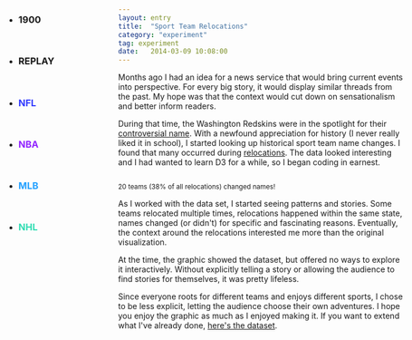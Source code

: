 ```yaml
---
layout: entry
title:  "Sport Team Relocations"
category: "experiment"
tag: experiment
date:   2014-03-09 10:08:00
---
```

<!-- Post specific styles -->
<style>
h1, .date, .info hr {
  display: none;
}

body article .info {
    margin: 0;
}

.site {
  font-size: .75em;
}

#relocations {
  position: relative;
  margin-left: -16em;
}

#relocations svg {
  padding-bottom: 2em;
}

.flexbox {
  margin: 3.5em 0em;
  padding: 1em;
}


#meta {
  position: absolute;
}

.d3-tip {
  line-height: 1;
  font-weight: bold;
  padding: 12px;
  background: rgba(0, 0, 0, 0.8);
  color: #fff;
  border-radius: 2px;
}

.background {
  fill: none;
  pointer-events: all;
}

.state {
  fill: #CCC;
}

.state.locked, .state.locked:hover {
  fill:#AAA;
}

.state:hover {
  fill: #DDD;
}

#state-borders {
  fill: none;
  stroke: #fff;
  stroke-width: 1.5px;
  stroke-linejoin: round;
  stroke-linecap: round;
  pointer-events: none;
}

.space_big {
  margin: 2em 0em;
}

.hide {
  display: none;
}

circle {
  fill: #333;
}

rect {
  stroke:#FFF;
  stroke-width:1;
}

.arrow {
  fill: blue;
}

.link {
  fill: none;
  stroke: red;
  stroke-width: 1.5px;
  -webkit-transition: stroke-width .2s;
  -moz-transition: stroke-width .2s;
  -o-transition: stroke-width .2s;
  transition: stroke-width .2s;
}

.link:hover {
  stroke-width: 3px;
  cursor: none;
}

.link.nfl {
  stroke: #313AFF;
}

.link.nhl {
	stroke:#30DDB3;
}


.link.nfl {
  stroke: #313AFF;
}

.link.nba {
  stroke: #9224FF;
}

.link.mlb {
  stroke: #24A1FF;
}

.arrow.nhl {
	fill: #30DDB3;

}

.arrow.nfl {
  fill: #313AFF;
}

.arrow.nba {
  fill: #9224FF;
}

.arrow.mlb {
  fill: #24A1FF;
}

.block.nfl {
  fill: #313AFF;
}

.block.nba {
  fill: #9224FF;
}

.block.mlb {
  fill: #24A1FF;
}

.block.nhl {
	fill: #30DDB3;
}

.link.inactive {

}

#tooltip {
  position: absolute;
  background-color: #FFF;
  box-shadow: 0px 0px 2px #666;
  padding: 0em 1em;
  font-size: 0.8em;
  top:0;
  left: 0;
  display:none;
}

.label:hover, .state:hover {
  cursor: pointer;
}

.label.nfl {
  color: #313AFF;
}

.label.nba {
  color: #9224FF;
}

.label.mlb {
  color: #24A1FF;
}

.label.nhl {
  color:#30DDB3;
}

.axis {
  opacity: .3;
}

.axis path, .axis line {
    fill: none;
    stroke: #000;
    shape-rendering: crispEdges;
}

.filters {
  position: absolute;
  top: 3em;
  left:2em;
  width: 10em;
  z-index: 100;
}

.filters li {
  padding-bottom: 1em
}

.data {
  position: absolute;
  top: 3em;
  right:2em;
  width: 10em;
}

.data p {
	width: 10em;
	font-size: .875em;
  line-height: 1.714285714em;
}

.plane {
  -webkit-transform: rotate(90deg);
	-moz-transform: rotate(90deg);
	transform: rotate(90deg);
	position: relative;
	height: 2em;
 	top: 4.5em;
	left: 0em;
}

.stateList {
  position: absolute;
  top:0;
}

/* Not a fan of this. */
#Alaska, #Hawaii {
  display: none;
}

.state#DC {
  position: absolute;
  top:40%;
  right:23%;
  color:#CCC;
}

.nameChangeList {
	width: 50%;
  overflow: auto;
  text-align: center;
}
.nameChangeList li { float: left; width: 50%; }
.nameChangeList li:nth-child(odd) { clear: left; }

</style>
<ul class="filters">
  <li class="font-dark sort-opt">
    <h3 id="year" class="font-large">1900</h3>
  </li>
  <li class="sort-opt font-dark">
    <h3 class="label replay">REPLAY</h3>
  </li>
  <li class="sort-opt space-top">
    <h3 id="NFL" class="label nfl font-large" data-sport="nfl">NFL</h3>
  </li>
  <li class="sort-opt">
     <h3 id="NBA" class="label nba font-large" data-sport="nba">NBA</h3>
  </li>
  <li class="sort-opt">
    <h3 id="MLB" class="label mlb font-large" data-sport="mlb">MLB</h3>
  </li>
  <li class="sort-opt">
    <h3 id="NHL" class="label nhl font-large" data-sport="nhl">NHL</h3>
  </li>
</ul>

<ul class="stateList">
</ul>

<ul class="data">

</ul>

<div id="relocations"></div>
<article>
  <div class="space-top entry-content content-spacing">
    <p class="first-paragraph">Months ago I had an idea for a news service that would bring current events into perspective. For every big story, it would display similar threads from the past. My hope was that the context would cut down on sensationalism and better inform readers.</p>
    <p>During that time, the Washington Redskins were in the spotlight for their <a href="https://en.wikipedia.org/wiki/List_of_sports_team_names_and_mascots_derived_from_indigenous_peoples">controversial name</a>. With a newfound appreciation for history (I never really liked it in school), I started looking up historical sport team name changes. I found that many occurred during <a href="https://en.wikipedia.org/wiki/Relocation_of_professional_sports_teams">relocations</a>. The data looked interesting and I had wanted to learn D3 for a while, so I began coding in earnest.</p><p id="nameChanges">
      <ul class="nameChangeList font-small float-right"></ul>
    </p>
    <small class="font-small show-code center cursor-pointer space-bottom">
       20 teams (38% of all relocations) changed names!
    </small><p>As I worked with the data set, I started seeing patterns and stories. Some teams relocated multiple times, relocations happened within the same state, names changed (or didn't) for specific and fascinating reasons. Eventually, the context around the relocations interested me more than the original visualization.</p><p>At the time, the graphic showed the dataset, but offered no ways to explore it interactively. Without explicitly telling a story or allowing the audience to find stories for themselves, it was pretty lifeless.</p><p>Since everyone roots for different teams and enjoys different sports, I chose to be less explicit, letting the audience choose their own adventures. I hope you enjoy the graphic as much as I enjoyed making it. If you want to extend what I've already done, <a href="{{ root_path }}/json/relocations.json">here's the dataset</a>.</p>

<!-- <script src="{{ root_path }}/js/jquery.js"></script> -->
<script src="{{ root_path }}/js/d3.min.js" type="text/javascript"></script>
<script src="{{ root_path }}/js/topojson.v1.min.js" type="text/javascript" ></script>
<script>
var width =  document.body.offsetWidth || 960,
    height = width*.5,
    centered,
    projection = d3.geo.albersUsa()
                   .scale(width*.8)
                   .translate([width / 2, height / 2.25]),
    path = d3.geo
             .path()
             .projection(projection),
    svg = d3.select("#relocations")
            .append("svg")
            .attr("width", width)
            .attr("height", height),
    g = svg.append("g"),
    tooltip = $("#tooltip");

d3.json("/json/us.json", function(error, us) {
  g.append("g")
      .attr("id", "states")
    .selectAll("path")
      .data(topojson.feature(us, us.objects.states).features)
    .enter().append("path")
      .attr("class", "state")
      .attr("id", function(d) { return d.properties.name })
      .attr("d", path);

  $('#relocations').append('<div id="DC" class="lato state">DC</div>')

  g.append("path")
      .datum(topojson.mesh(us, us.objects.states, function(a, b) { return a !== b; }))
      .attr("id", "state-borders")
      .attr("d", path);


  d3.json("/json/relocations.json", function(error, data) {
      var m = data.migrations;

      var x = d3.time.scale()
                     .domain([new Date(1900, 7, 1), new Date(2014, 7, 1)])
                     .rangeRound([0, width*.8]);
      var xAxis = d3.svg.axis()
                    .scale(x)
                    .orient('bottom')
                    .ticks(d3.time.years, 10)
                    .tickFormat(d3.time.format('%Y'))
                    .tickSize(4)
                    .tickPadding(8);

      svg.append('g')
        .attr('class', 'x axis lato')
        .attr('transform', 'translate(' + width/10 + ', ' + height + ')')
        .call(xAxis);

    svg.append("g").attr('id', 'departPoints')
      .selectAll('circle')
       .data(m)
       .enter()
        .append('circle')
        .attr('r', 2)
        .attr("transform", function(d) {return "translate(" + projection([d.left.coords[0],d.left.coords[1]]) + ")";});

    svg.append("g").attr('id', 'arrivePoints')
      .selectAll('circle')
       .data(m)
       .enter()
        .append('circle')
        .attr('r', 2)
        .attr("transform", function(d) {return "translate(" + projection([d.arrived.coords[0],d.arrived.coords[1]]) + ")";});



    var drawArcs = function () {
      $('#moves').remove();

      var groups = svg.append("g")
                      .attr('id', 'moves')
                      .selectAll("path")
                      .data(m)
                      .enter()
                      .append('g');
      var paths = groups.append("path")
                       .attr("d", function(d) {
                          var start = projection(d.left.coords),
                              end = projection(d.arrived.coords);

                          var dx = start[0] - end[0],
                              dy = start[1] - end[1],
                              dr = Math.sqrt(dx * dx + dy * dy);

                          return "M" + start[0] + "," + start[1] + "A" + dr + "," + dr + " 0 0,1 " + end[0] + "," + end[1];
                       })
                       .attr('class', function(d){
                        if( d.sport === 'NBA' ) {
                          return 'link nba move ' + d.left.state + ' ' + d.arrived.state
                        } else if ( d.sport === 'NFL' ) {
                          return 'link nfl move ' + d.left.state + ' ' + d.arrived.state
                        } else if ( d.sport === 'NHL' ) {
                          return 'link nhl move ' + d.left.state + ' ' + d.arrived.state
                        } else {
                          return 'link mlb move ' + d.left.state + ' ' + d.arrived.state
                        }
                       })
                       .on("mouseover", function(d){
                            $(this).parent().children().each(function(){
                              var classNames = this.getAttribute('class') + ' active';
                              this.setAttribute('class', classNames)
                            });

                            var tooltipInfo = '<li class="reloc-data">' +
                                              '<p class="center no-margin tk-effra">' + d.sport + ' | ' + d.year + '</p>' +
                                              '<p class="center no-margin tk-inconsolata space-top_mini">' + d.left.city + ' ' + d.left.name + '</p>' +
                                              '<p class="center no-margin plane"> ✈ </p>' +
                                              '<p class="center no-margin tk-inconsolata">' + d.arrived.city + ' ' + d.arrived.name + '</p>'
                                              + '<p class="space-top font-small center no-margin tk-inconsolata" style="font-size:.7em">' + d.notes + '</p></li>';


                            $('.data').append(tooltipInfo);

                            if( !locked ) {
                              $('.move').not( ".active" ).css({opacity: '.1'});
                            }
                       })
                       .on("mouseout", function(){
                            if( !locked ) {
                              $('.move').css({opacity: '1'});
                            }
                            $('.reloc-data').remove();
                            $(this).parent().children().each(function(){
                              var classNames = this.getAttribute('class');
                              classNames = classNames.substring(0, classNames.length - 7)
                              this.setAttribute('class', classNames)
                            });
                       })
                       .each(transition);

        groups.append("path")
         .attr('d', 'M 0,0 7,3.5 0,7 1.5,3.5 ')
         .attr('class', function(d){
          if( d.sport === 'NBA' ) {
            return 'arrow nba move ' + d.left.state + ' ' + d.arrived.state
          } else if ( d.sport === 'NFL' ) {
            return 'arrow nfl move ' + d.left.state + ' ' + d.arrived.state
          } else if ( d.sport === 'NHL' ) {
            return 'arrow nhl move ' + d.left.state + ' ' + d.arrived.state
          } else {
            return 'arrow mlb move ' + d.left.state + ' ' + d.arrived.state
          }
         })
         .attr('style', 'visibility: hidden')
         .attr("transform", function(d) {return "translate(" + projection([d.left.coords[0],d.left.coords[1]]) + ")";})
         .each(transitionArrows);


      function transition() {
        var totalLength = this.getTotalLength();
        d3.select(this).attr("stroke-dasharray", totalLength + " " + totalLength)
                       .attr("stroke-dashoffset", totalLength);
        d3.select(this).transition()
            .duration(1000)
            .delay(function(d,i) {
                return ((d.year-1900)*100);
            })
            .ease("ease-out")
            .attr("stroke-dashoffset", 0);
      }

     function transitionArrows () {
      d3.select(this).transition()
                     .duration(1000)
                     .ease("ease-out")
                     .delay(function(d,i) { return (( d.year-1900 )*100); })
                     .attrTween("transform", translateAlong )
                     .attr('style', 'visibility: visible');
     }

     // Returns an attrTween for translating along the specified path element.
     function translateAlong(pathNode) {
      var pathNode = this.parentNode.getElementsByTagName("path")[0];
      var l1 = pathNode.getTotalLength()-.01,
          l2 = pathNode.getTotalLength(),
          t0 = 0

      return function(t) {
           var p0 = pathNode.getPointAtLength(t0 * l1);//previous point
           var p = pathNode.getPointAtLength(t * l2);////current point
           var angle = Math.atan2(p.y - p0.y, p.x - p0.x) * 180 / Math.PI;//angle for tangent
           t0 = t;
           var centerX = p.x - 7,
               centerY = p.y - 3.5;
           return "translate(" + centerX + "," + centerY + ")rotate(" + angle + " 7" + " 3.5" +")";
      };
     }

      var yearHash = {};
      var rects = groups.append("rect")
                        .attr("x", function(d) {
                          var year = new Date(d.year, 1, 1);
                          return x(year)+width/10; })
                        .attr("width", "10px")
                        .attr("y", function(d) {
                          if( yearHash[d.year] > 0 ) {
                            yearHash[d.year] = yearHash[d.year]+1;
                          } else {
                            yearHash[d.year] = 1;
                          }
                          var yPos = 20*yearHash[d.year]+1;
                          return height-yPos;
                        })
                        .attr("height", "20px")
                        .attr("shape-rendering", "crispEdges")
                        .attr("class", function(d) {
                          if( d.sport === 'NBA' ) {
                            return 'move block nba ' + d.left.state + ' ' + d.arrived.state
                          } else if ( d.sport === 'NFL' ) {
                            return 'move block nfl ' + d.left.state + ' ' + d.arrived.state
                          } else if ( d.sport === 'NHL' ) {
                            return 'move block nhl ' + d.left.state + ' ' + d.arrived.state
                          } else {
                            return 'move block mlb ' + d.left.state + ' ' + d.arrived.state
                          }
                        })
                        .on("mouseover", function(d){
                          $(this).parent().children().each(function(){
                            var classNames = this.getAttribute('class') + ' active';
                            this.setAttribute('class', classNames)
                          });
                          var tooltipInfo = '<li class="reloc-data">' +
                                              '<p class="center no-margin tk-effra">' + d.sport + ' | ' + d.year + '</p>' +
                                              '<p class="center no-margin tk-inconsolata space-top_mini">' + d.left.city + ' ' + d.left.name + '</p>' +
                                              '<p class="center no-margin plane"> ✈ </p>' +
                                              '<p class="center no-margin tk-inconsolata">' + d.arrived.city + ' ' + d.arrived.name + '</p>'
                                              + '<p class="space-top font-small center no-margin tk-inconsolata" style="font-size:.7em">' + d.notes + '</p></li>';

                          $('.data').append(tooltipInfo);

                          if( !locked ) {
                            $('.move').not( ".active" ).css({opacity: '.1'});
                          }
                        })
                        .on("mouseout", function(){
                          if( !locked ) {
                            $('.move').css({opacity: '1'});
                          }

                          $('.reloc-data').remove();
                          $(this).parent().children().each(function(){
                            var classNames = this.getAttribute('class');
                            classNames = classNames.substring(0, classNames.length - 7)
                            this.setAttribute('class', classNames)
                          });

                        });


    }

     drawArcs();
      var year = 1900,
          yearDiv = $('#year'),
          dateCount = setInterval(function(){
                          year = year + 1;
                          yearDiv.html(year);

                          if (year == 2014) {
                            clearInterval(dateCount);
                          }
                        }, 100);

      $('.replay').on('click', function(){
        year = 1900;
        clearInterval(dateCount);
        dateCount = setInterval(function(){
                          year = year + 1;
                          yearDiv.html(year);

                          if (year == 2014) {
                            clearInterval(dateCount);
                          }
                        }, 100);
        drawArcs();
      });

      var departHash = {},
          arriveHash = {},
          leagueHash = {};

      $.each(m, function( i, v ) {
        if( departHash[v.left.state] > 0 ) {
          departHash[v.left.state] = departHash[v.left.state]+1;
        } else {
          departHash[v.left.state] = 1;
        }

        if( arriveHash[v.arrived.state] > 0 ) {
          arriveHash[v.arrived.state] = arriveHash[v.arrived.state]+1;
        } else {
          arriveHash[v.arrived.state] = 1;
        }

        if( leagueHash[v.sport] > 0 ) {
          leagueHash[v.sport] = leagueHash[v.sport]+1;
        } else {
          leagueHash[v.sport] = 1;
        }
      });

      var locked,
          lockType,
          stateName,
          leagueName;

      $('.label').on('click', function(){

          if( locked == leagueName ) {
            locked = null;
            lockType = null;

            $('.lock-text').html('click label to lock');
            $(this).removeClass('locked');
            $('.label').css('opacity', 1);

           } else {

            if ( lockType == 'state' ) {
              var prevLocked = document.getElementsByClassName("locked")[0];
              prevLocked.setAttribute("class", "state"); // removes locked class for other states
            } else if ( lockType == 'label' ) {
              $('.locked').removeClass('locked');
              $('.label').css('opacity', 1);
            }

            lockType = 'label';
            $(this).addClass('locked');

            $('.move').css('opacity', 1);
            $('.label').not('.locked').css('opacity', .1);
            labelHover( $(this) );

            locked = leagueName;
            $('.lock-text').html('click label to unlock');
           }
      });

      $('.label').hover(function(){
        leagueName = $(this).data('sport').toUpperCase();

        if ( !locked ) {
          labelHover( $(this) );
        }

      },function(){
        if( !locked ) {
          $('.move').css('opacity', 1);
          $('.data').html('');
        }
      });

      var labelHover = function( $this ) {

        var sport = $this.data('sport');
        $('.move').not('.' + sport).css('opacity', .1);

        var relocations = leagueHash[leagueName];

        var tooltipInfo = '<li class="space-bottom">' +
                          '<p class="center no-pad lato">' + leagueName + '</p>' +
                          '<p class="center no-pad tk-inconsolata space-top_mini">' + relocations + ' Relocations</p>' +
                          '<p class="center no-pad tk-inconsolata font-small lock-text">click label to lock</p></li>';

          $('.data').html(tooltipInfo);
      }

      $('.state').on('click', function(){
          if( locked == stateName ) {
            locked = null;
            lockType = null;
            $('.lock-text').html('click state to lock');
            this.setAttribute("class", "state lato");
            $('.move').css('opacity', 1); //neccessary?
           } else {
            //removes lock from another state
            if ( lockType == 'state' ) {
              var prevLocked = document.getElementsByClassName("locked")[0];
              prevLocked.setAttribute("class", "state"); // removes locked class for other states
            } else if ( lockType == 'label' ) {
              $('.locked').removeClass('locked');
              $('.label').css('opacity', 1);
            }

            this.setAttribute("class", "state locked lato");
            locked = stateName;
            lockType = 'state';
            $('.move').css('opacity', 1);
            hoverFunction( $(this) );
            $('.lock-text').html('click state to unlock');
           }
      });

      $('.state').hover(function() {
        stateName = $(this).attr('id');

        if( !locked ) {
          hoverFunction( $(this) );
        }
      }, function() {
        if( !locked ) {
          $('.move').css('opacity', 1);
          $('.data').html('');
        }
      });

      var hoverFunction = function($this) {
          var arrivals = (arriveHash[stateName]) ? arriveHash[stateName] : 0,
              departures = (departHash[stateName]) ? departHash[stateName] : 0,
              sliceStart = stateName.indexOf(' ');

          if ( sliceStart > 0 ) {
            var splitState = stateName.split(' ');
            $('.move').not('.'+splitState[0]+'.'+splitState[1]).css('opacity', .1);
          } else {
              $('.move').not('.'+stateName).css('opacity', .1);
          }

           var tooltipInfo = '<li class="space-bottom">' +
                             '<p class="center bold no-margin tk-effra">' + stateName + '</p>' +
                             '<p class="center no-margin tk-inconsolata space-top_mini">' + arrivals + ' Arrivals</p>' +
                             '<p class="center no-margin tk-inconsolata">'+ departures +' Departures</p>'+
                             '<p class="center no-margin tk-inconsolata font-small lock-text">click state to lock</p></li>';

            $('.data').html(tooltipInfo);
      };


    //name changes
    var nameHash = [{'name': 'noChange', 'value': 32}, {'name': 'change', 'value': 20}],
        nameList = [];

    var radius = Math.min(width, height) / 6;
    var arc = d3.svg.arc()
                .outerRadius(radius - 10)
                .innerRadius(0);

    var pie = d3.layout.pie()
                .sort(null)
                .value(function(d) { return d.value; });

    var pieSvg = d3.select("#nameChanges").append("svg")
                 .attr("width", "12em")
                 .attr("height", '16em')
                 .append("g")
                 .attr("transform", "translate(" + radius + "," + height / 4 + ")");


    var g = pieSvg.selectAll(".arc")
                .data(pie(nameHash))
              .enter().append("g")
                .attr("class", "arc");

        g.append("path")
         .attr("d", arc)
         .style("fill", function(d){

                  if ( d.data.name == 'noChange' ) {
                    return '#CCC';
                  } else {
                    return '#0074D9';
                  }
                });

    $.each(m, function( i, v ){
      if ( v.left.name !== v.arrived.name ) {
        var nameChangeString = v.left.name + ' → ' + v.arrived.name;
        nameList.push(nameChangeString);

        $('.nameChangeList').append('<li>' + nameChangeString + '</li>');
      }
    });

  });

});
</script>



<!--
footnotes

things that helped
what's .data()? http://stackoverflow.com/questions/9481497/understanding-how-d3-js-binds-data-to-nodes

https://github.com/mbostock/d3/wiki/Geo-Paths
http://bl.ocks.org/enoex/6201948
https://groups.google.com/forum/#!topic/d3-js/MLZX1AbS7-Y
http://fiddle.jshell.net/RnNsE/2/
https://groups.google.com/forum/#!topic/d3-js/kxMRr-CzZkY

-->
